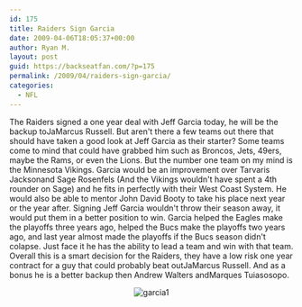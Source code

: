 ```yaml
---
id: 175
title: Raiders Sign Garcia
date: 2009-04-06T18:05:37+00:00
author: Ryan M.
layout: post
guid: https://backseatfan.com/?p=175
permalink: /2009/04/raiders-sign-garcia/
categories:
  - NFL
---
```


<div class="entry">
  <p>
    The Raiders signed a one year deal with Jeff Garcia today, he will be the backup toJaMarcus Russell. But aren't there a few teams out there that should have taken a good look at Jeff Garcia as their starter? Some teams come to mind that could have grabbed him such as Broncos, Jets, 49ers, maybe the Rams, or even the Lions. But the number one team on my mind is the Minnesota Vikings. Garcia would be an improvement over Tarvaris Jacksonand Sage Rosenfels (And the Vikings wouldn't have spent a 4th rounder on Sage) and he fits in perfectly with their West Coast System. He would also be able to mentor John David Booty to take his place next year or the year after. Signing Jeff Garcia wouldn't throw their season away, it would put them in a better position to win. Garcia helped the Eagles make the playoffs three years ago, helped the Bucs make the playoffs two years ago, and last year almost made the playoffs if the Bucs season didn't colapse. Just face it he has the ability to lead a team and win with that team. Overall this is a smart decision for the Raiders, they have a low risk one year contract for a guy that could probably beat outJaMarcus Russell. And as a bonus he is a better backup then Andrew Walters andMarques Tuiasosopo.
  </p>

  <p style="text-align: center;">
    <img class="size-full wp-image-199 aligncenter" title="garcia1" src="/images/2009/04/garcia1.jpg" alt="garcia1" width="300" height="404" srcset="/images/2009/04/garcia1.jpg 300w, /images/2009/04/garcia1-222x300.jpg 222w" sizes="(max-width: 300px) 100vw, 300px" />
  </p>

  <p style="text-align: center;">

  </p>
</div>
